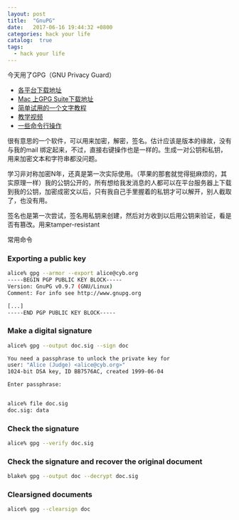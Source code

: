 ```yaml
---
layout: post
title:  "GnuPG"
date:   2017-06-16 19:44:32 +0800
categories: hack your life
catalog:  true
tags:
  - hack your life
---
```




今天用了GPG（GNU Privacy Guard）

* [各平台下载地址](https://www.gnupg.org/download/index.html?data2=abmg07b)
* [Mac 上GPG Suite下载地址](https://gpgtools.org)
* [简单试用的一个文字教程](https://gpgtools.tenderapp.com/kb/how-to/first-steps-where-do-i-start-where-do-i-begin-setup-gpgtools-create-a-new-key-your-first-encrypted-mail)
* [教学视频](https://gpgtools.tenderapp.com/kb/how-to/watch-screencast)
* [一些命令行操作](https://www.gnupg.org/gph/en/manual.html#AEN136)  

很有意思的一个软件，可以用来加密，解密，签名。估计应该是版本的缘故，没有与我的mail 绑定起来，不过，直接右键操作也是一样的。生成一对公钥和私钥，用来加密文本和字符串都没问题。


学习非对称加密N年，还真是第一次实际使用。（苹果的那套就觉得挺麻烦的，其实原理一样）我的公钥公开的，所有想给我发消息的人都可以在平台服务器上下载到我的公钥，加密成密文以后，只有我自己手里握着的私钥才可以解开，别人截取了，也没有用。

签名也是第一次尝试，签名用私钥来创建，然后对方收到以后用公钥来验证，看是否有篡改。用来tamper-resistant

常用命令
### Exporting a public key


~~~bash
alice% gpg --armor --export alice@cyb.org
-----BEGIN PGP PUBLIC KEY BLOCK-----
Version: GnuPG v0.9.7 (GNU/Linux)
Comment: For info see http://www.gnupg.org

[...]
-----END PGP PUBLIC KEY BLOCK-----

~~~

### Make a digital signature

~~~bash
alice% gpg --output doc.sig --sign doc

You need a passphrase to unlock the private key for
user: "Alice (Judge) <alice@cyb.org>"
1024-bit DSA key, ID BB7576AC, created 1999-06-04

Enter passphrase: 


alice% file doc.sig
doc.sig: data
~~~

### Check the signature

~~~bash
alice% gpg --verify doc.sig
~~~

### Check the signature and recover the original document

~~~bash
blake% gpg --output doc --decrypt doc.sig
~~~
	
	
	
### Clearsigned documents

~~~bash
alice% gpg --clearsign doc
~~~



	


